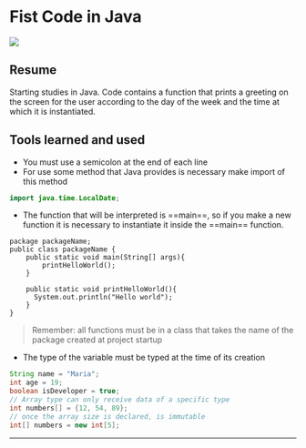 Fist Code in Java
===

![](https://i.imgur.com/AbGY3A9.png)

## Resume

Starting studies in Java. 
Code contains a function that prints a greeting on the screen for the user according to the day of the week and the time at which it is instantiated.


Tools learned and used
---
- You must use a semicolon at the end of each line
- For use some method that Java provides is necessary make import of this method
```java
import java.time.LocalDate; 
```
- The function that will be interpreted is ==main==, so if you make a new function it is necessary to instantiate it inside the ==main== function.
```java=2
package packageName;
public class packageName {
    public static void main(String[] args){
        printHelloWorld();  
    } 
    
    public static void printHelloWorld(){
      System.out.println("Hello world");  
    }  
}
```
> Remember: all functions must be in a class that takes the name of the package created at project startup 


- The type of the variable must be typed at the time of its creation
```java
String name = "Maria";
int age = 19;
boolean isDeveloper = true;
// Array type can only receive data of a specific type
int numbers[] = {12, 54, 89};
// once the array size is declared, is immutable
int[] numbers = new int[5];
```

---


